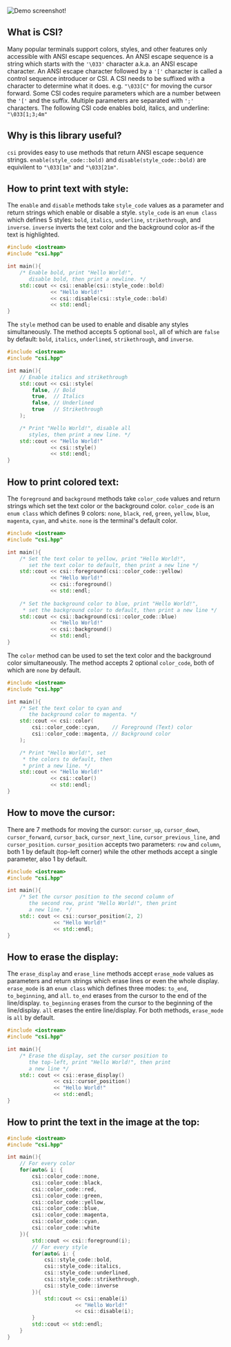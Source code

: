 ![Demo screenshot!](https://i.sli.mg/hTAFEF.png)

## What is CSI?
Many popular terminals support colors, styles, and other features only accessible with ANSI escape sequences. An ANSI escape sequence is a string which starts with the `'\033'` character a.k.a. an ANSI escape character. An ANSI escape character followed by a `'['` character is called a control sequence introducer or CSI. A CSI needs to be suffixed with a character to determine what it does. e.g. `"\033[C"` for moving the cursor forward. Some CSI codes require parameters which are a number between the `'['` and the suffix. Multiple parameters are separated with `';'` characters. The following CSI code enables bold, italics, and underline: `"\033[1;3;4m"`

## Why is this library useful?
`csi` provides easy to use methods that return ANSI escape sequence strings. `enable(style_code::bold)` and `disable(style_code::bold)` are equivilent to `"\033[1m"` and `"\033[21m"`.

## How to print text with style:
The `enable` and `disable` methods take `style_code` values as a parameter and return strings which enable or disable a style. `style_code` is an `enum class` which defines 5 styles: `bold`, `italics`, `underline`, `strikethrough`, and `inverse`. `inverse` inverts the text color and the background color as-if the text is highlighted.
```cpp
#include <iostream>
#include "csi.hpp"

int main(){
	/* Enable bold, print "Hello World!",
	   disable bold, then print a newline. */
	std::cout << csi::enable(csi::style_code::bold)
	          << "Hello World!"
	          << csi::disable(csi::style_code::bold)
	          << std::endl;
}
```
The `style` method can be used to enable and disable any styles simultaneously. The method accepts 5 optional `bool`, all of which are `false` by default: `bold`, `italics`, `underlined`, `strikethrough`, and `inverse`.
```cpp
#include <iostream>
#include "csi.hpp"

int main(){
	// Enable italics and strikethrough
	std::cout << csi::style(
		false, // Bold
		true,  // Italics
		false, // Underlined
		true   // Strikethrough
	);

	/* Print "Hello World!", disable all
	   styles, then print a new line. */
	std::cout << "Hello World!"
	          << csi::style()
	          << std::endl;
}
```
## How to print colored text:
The `foreground` and `background` methods take `color_code` values and return strings which set the text color or the background color. `color_code` is an `enum class` which defines 9 colors: `none`, `black`, `red`, `green`, `yellow`, `blue`, `magenta`, `cyan`, and `white`. `none` is the terminal's default color.
```cpp
#include <iostream>
#include "csi.hpp"

int main(){
	/* Set the text color to yellow, print "Hello World!",
	   set the text color to default, then print a new line */
	std::cout << csi::foreground(csi::color_code::yellow)
	          << "Hello World!"
	          << csi::foreground()
	          << std::endl;
		  
	/* Set the background color to blue, print "Hello World!", 
	 * set the background color to default, then print a new line */
	std::cout << csi::background(csi::color_code::blue)
	          << "Hello World!"
	          << csi::background()
	          << std::endl;
}
```
The `color` method can be used to set the text color and the background color simultaneously. The method accepts 2 optional `color_code`, both of which are `none` by default.
```cpp
#include <iostream>
#include "csi.hpp"

int main(){
	/* Set the text color to cyan and
	   the background color to magenta. */
	std::cout << csi::color(
		csi::color_code::cyan,    // Foreground (Text) color
		csi::color_code::magenta, // Background color
	);

	/* Print "Hello World!", set
	 * the colors to default, then
	 * print a new line. */
	std::cout << "Hello World!"
	          << csi::color()
	          << std::endl;
}
```
## How to move the cursor:
There are 7 methods for moving the cursor: `cursor_up`, `cursor_down`, `cursor_forward`, `cursor_back`, `cursor_next_line`, `cursor_previous_line`, and `cursor_position`. `cursor_position` accepts two parameters: `row` and `column`, both 1 by default (top-left corner) while the other methods accept a single parameter, also 1 by default.
```cpp
#include <iostream>
#include "csi.hpp"

int main(){
	/* Set the cursor position to the second column of
	   the second row, print "Hello World!", then print
	   a new line. */
	std:: cout << csi::cursor_position(2, 2)
	           << "Hello World!"
	           << std::endl;
}
```
## How to erase the display:
The `erase_display` and `erase_line` methods accept `erase_mode` values as parameters and return strings which erase lines or even the whole display. `erase_mode` is an `enum class` which defines three modes: `to_end`, `to_beginning`, and `all`. `to_end` erases from the cursor to the end of the line/display. `to_beginning` erases from the cursor to the beginning of the line/display. `all` erases the entire line/display. For both methods, `erase_mode` is `all` by default.
```cpp
#include <iostream>
#include "csi.hpp"

int main(){
	/* Erase the display, set the cursor position to
	   the top-left, print "Hello World!", then print
	   a new line */
	std:: cout << csi::erase_display()
	           << csi::cursor_position()
	           << "Hello World!"
	           << std::endl;
}
```
## How to print the text in the image at the top:
```cpp
#include <iostream>
#include "csi.hpp"

int main(){
	// For every color
	for(auto& i: {
		csi::color_code::none,
		csi::color_code::black,
		csi::color_code::red,
		csi::color_code::green,
		csi::color_code::yellow,
		csi::color_code::blue,
		csi::color_code::magenta,
		csi::color_code::cyan,
		csi::color_code::white
	}){
		std::cout << csi::foreground(i);
		// For every style
		for(auto& i: {
			csi::style_code::bold,
			csi::style_code::italics,
			csi::style_code::underlined,
			csi::style_code::strikethrough,
			csi::style_code::inverse
		}){
			std::cout << csi::enable(i)
			          << "Hello World!"
			          << csi::disable(i);
		}
		std::cout << std::endl;
	}
}
```

